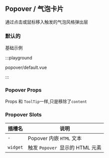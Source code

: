 ## Popover / 气泡卡片

通过点击或鼠标移入触发的气泡风格弹出层

### 默认的

基础示例

:::playground

popover/default.vue

:::

### Popover Props

Props 和 <fe-link to="/zh-cn/components/tooltip">`ToolTip`</fe-link>一样,只是移除了`content`

### Propover Slots

| 插槽名   | 说明                            |
| -------- | ------------------------------- |
| `-`      | Popover 内嵌 `HTML` 文本        |
| `widget` | 触发 `Popover `显示的 HTML 元素 |

